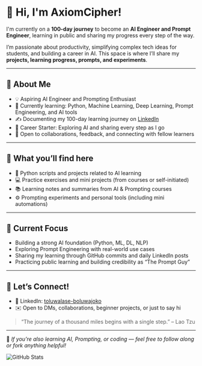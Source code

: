 # 👋 Hi, I'm AxiomCipher!

I'm currently on a **100-day journey** to become an **AI Engineer and Prompt Engineer**, learning in public and sharing my progress every step of the way.

I’m passionate about productivity, simplifying complex tech ideas for students, and building a career in AI. This space is where I’ll share my **projects, learning progress, prompts, and experiments**.

---

## 🚀 About Me
- 💡 Aspiring AI Engineer and Prompting Enthusiast
- 🧠 Currently learning: Python, Machine Learning, Deep Learning, Prompt Engineering, and AI tools
- ✍️ Documenting my 100-day learning journey on [LinkedIn](https://www.linkedin.com/in/toluwalase-boluwajoko)
- 🔄 Career Starter: Exploring AI and sharing every step as I go
- 🙌 Open to collaborations, feedback, and connecting with fellow learners

---

## 📁 What you’ll find here
- 🧾 Python scripts and projects related to AI learning
- 💻 Practice exercises and mini projects (from courses or self-initiated)
- 📚 Learning notes and summaries from AI & Prompting courses
- ⚙️ Prompting experiments and personal tools (including mini automations)

---

## 🌱 Current Focus
- Building a strong AI foundation (Python, ML, DL, NLP)
- Exploring Prompt Engineering with real-world use cases
- Sharing my learning through GitHub commits and daily LinkedIn posts
- Practicing public learning and building credibility as “The Prompt Guy”

---

## 🤝 Let’s Connect!
- 🔗 LinkedIn: [toluwalase-boluwajoko](https://www.linkedin.com/in/toluwalase-boluwajoko)
- ✉️ Open to DMs, collaborations, beginner projects, or just to say hi

> “The journey of a thousand miles begins with a single step.” – Lao Tzu

---

📌 *If you’re also learning AI, Prompting, or coding — feel free to follow along or fork anything helpful!*

<!-- GitHub profile stats -->
![GitHub Stats](https://github-readme-stats.vercel.app/api?username=AxiomCipher&show_icons=true)
